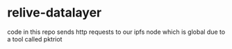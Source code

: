 # relive-datalayer
code in this repo sends http requests to our ipfs node which is  global due to a tool called pktriot

